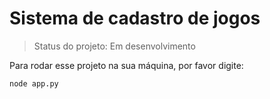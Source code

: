 # Sistema de cadastro de jogos 

>Status do projeto: Em desenvolvimento

Para rodar esse projeto na sua máquina, por favor digite:

```
node app.py
```
